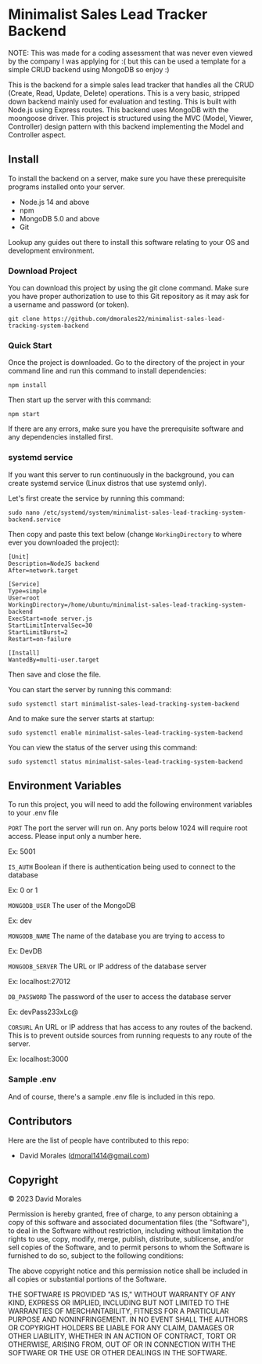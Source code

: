 # Minimalist Sales Lead Tracker Backend

NOTE: This was made for a coding assessment that was never even viewed by the company I was applying for :( but this can be used a template for a simple CRUD backend using MongoDB so enjoy :) 

This is the backend for a simple sales lead tracker that handles all the CRUD (Create, Read, Update, Delete) operations. This is a very basic, stripped down backend mainly used for evaluation and testing. This is built with Node.js using Express routes. This backend uses MongoDB with the moongoose driver. This project is structured using the MVC (Model, Viewer, Controller) design pattern with this backend implementing the Model and Controller aspect.

## Install

To install the backend on a server, make sure you have these prerequisite programs installed onto your server.

- Node.js 14 and above
- npm
- MongoDB 5.0 and above
- Git

Lookup any guides out there to install this software relating to your OS and development environment.

### Download Project

You can download this project by using the git clone command. Make sure you have proper authorization to use to this Git repository as it may ask for a username and password (or token).

`git clone https://github.com/dmorales22/minimalist-sales-lead-tracking-system-backend`

### Quick Start

Once the project is downloaded. Go to the directory of the project in your command line and run this command to install dependencies:

`npm install`

Then start up the server with this command:

`npm start`

If there are any errors, make sure you have the prerequisite software and any dependencies installed first.

### systemd service

If you want this server to run continuously in the background, you can create systemd service (Linux distros that use systemd only).

Let's first create the service by running this command:

`sudo nano /etc/systemd/system/minimalist-sales-lead-tracking-system-backend.service`

Then copy and paste this text below (change `WorkingDirectory` to where ever you downloaded the project):

```
[Unit]
Description=NodeJS backend
After=network.target

[Service]
Type=simple
User=root
WorkingDirectory=/home/ubuntu/minimalist-sales-lead-tracking-system-backend
ExecStart=node server.js
StartLimitIntervalSec=30
StartLimitBurst=2
Restart=on-failure

[Install]
WantedBy=multi-user.target
```

Then save and close the file.

You can start the server by running this command:

`sudo systemctl start minimalist-sales-lead-tracking-system-backend`

And to make sure the server starts at startup:

`sudo systemctl enable minimalist-sales-lead-tracking-system-backend`

You can view the status of the server using this command:

`sudo systemctl status minimalist-sales-lead-tracking-system-backend`

## Environment Variables

To run this project, you will need to add the following environment variables to your .env file

`PORT` The port the server will run on. Any ports below 1024 will require root access. Please input only a number here.

Ex: 5001

`IS_AUTH` Boolean if there is authentication being used to connect to the database

Ex: 0 or 1

`MONGODB_USER` The user of the MongoDB

Ex: dev

`MONGODB_NAME` The name of the database you are trying to access to

Ex: DevDB

`MONGODB_SERVER` The URL or IP address of the database server

Ex: localhost:27012

`DB_PASSWORD` The password of the user to access the database server

Ex: devPass233xLc@

`CORSURL` An URL or IP address that has access to any routes of the backend. This is to prevent outside sources from running requests to any route of the server.

Ex: localhost:3000

### Sample .env

And of course, there's a sample .env file is included in this repo.

## Contributors

Here are the list of people have contributed to this repo:

- David Morales (dmoral1414@gmail.com)

## Copyright

© 2023 David Morales

Permission is hereby granted, free of charge, to any person obtaining a copy of this software and associated documentation files (the "Software"), to deal in the Software without restriction, including without limitation the rights to use, copy, modify, merge, publish, distribute, sublicense, and/or sell copies of the Software, and to permit persons to whom the Software is furnished to do so, subject to the following conditions:

The above copyright notice and this permission notice shall be included in all copies or substantial portions of the Software.

THE SOFTWARE IS PROVIDED "AS IS," WITHOUT WARRANTY OF ANY KIND, EXPRESS OR IMPLIED, INCLUDING BUT NOT LIMITED TO THE WARRANTIES OF MERCHANTABILITY, FITNESS FOR A PARTICULAR PURPOSE AND NONINFRINGEMENT. IN NO EVENT SHALL THE AUTHORS OR COPYRIGHT HOLDERS BE LIABLE FOR ANY CLAIM, DAMAGES OR OTHER LIABILITY, WHETHER IN AN ACTION OF CONTRACT, TORT OR OTHERWISE, ARISING FROM, OUT OF OR IN CONNECTION WITH THE SOFTWARE OR THE USE OR OTHER DEALINGS IN THE SOFTWARE.

